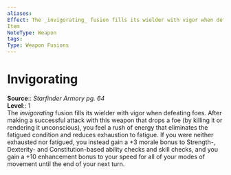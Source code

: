 ```yaml
---
aliases: 
Effect: The _invigorating_ fusion fills its wielder with vigor when defeating foes. After making a successful attack with this weapon that drops a foe (by killing it or rendering it unconscious), you feel a rush of energy that eliminates the fatigued condition and reduces exhaustion to fatigue. If you were neither exhausted nor fatigued, you instead gain a +3 morale bonus to Strength-, Dexterity- and Constitution-based ability checks and skill checks, and you gain a +10 enhancement bonus to your speed for all of your modes of movement until the end of your next turn.
Item
NoteType: Weapon
tags: 
Type: Weapon Fusions
---
```


# Invigorating

**Source**:: _Starfinder Armory pg. 64_  
**Level**:: 1  
The _invigorating_ fusion fills its wielder with vigor when defeating foes. After making a successful attack with this weapon that drops a foe (by killing it or rendering it unconscious), you feel a rush of energy that eliminates the fatigued condition and reduces exhaustion to fatigue. If you were neither exhausted nor fatigued, you instead gain a +3 morale bonus to Strength-, Dexterity- and Constitution-based ability checks and skill checks, and you gain a +10 enhancement bonus to your speed for all of your modes of movement until the end of your next turn.
